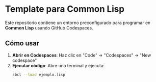 # Template para Common Lisp

Este repositorio contiene un entorno preconfigurado para programar en **Common Lisp** usando GitHub Codespaces.

## Cómo usar

1. **Abrir en Codespaces**: Haz clic en "Code" → "Codespaces" → "New codespace"
2. **Ejecutar código**: Abre una terminal y ejecuta:
   ```bash
   sbcl --load ejemplo.lisp
   
